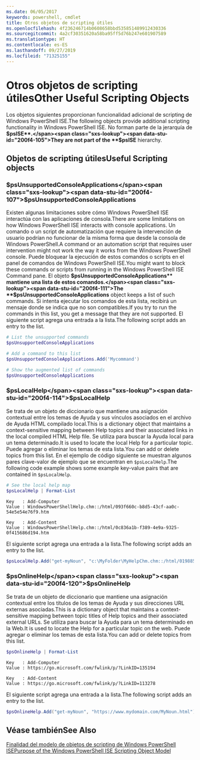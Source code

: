 ```yaml
---
ms.date: 06/05/2017
keywords: powershell, cmdlet
title: Otros objetos de scripting útiles
ms.openlocfilehash: 4f236246714b0608658bbd535851489912430336
ms.sourcegitcommit: 4a2cf30351620a58ba95ff5d76b247e601907589
ms.translationtype: HT
ms.contentlocale: es-ES
ms.lasthandoff: 09/27/2019
ms.locfileid: "71325155"
---
```

# <a name="other-useful-scripting-objects"></a><span data-ttu-id="200f4-103">Otros objetos de scripting útiles</span><span class="sxs-lookup"><span data-stu-id="200f4-103">Other Useful Scripting Objects</span></span>

<span data-ttu-id="200f4-104">Los objetos siguientes proporcionan funcionalidad adicional de scripting de Windows PowerShell ISE.</span><span class="sxs-lookup"><span data-stu-id="200f4-104">The following objects provide additional scripting functionality in Windows PowerShell ISE.</span></span> <span data-ttu-id="200f4-105">No forman parte de la jerarquía de **$psISE**.</span><span class="sxs-lookup"><span data-stu-id="200f4-105">They are not part of the **$psISE** hierarchy.</span></span>

## <a name="useful-scripting-objects"></a><span data-ttu-id="200f4-106">Objetos de scripting útiles</span><span class="sxs-lookup"><span data-stu-id="200f4-106">Useful Scripting objects</span></span>

### <a name="psunsupportedconsoleapplications"></a><span data-ttu-id="200f4-107">$psUnsupportedConsoleApplications</span><span class="sxs-lookup"><span data-stu-id="200f4-107">$psUnsupportedConsoleApplications</span></span>

<span data-ttu-id="200f4-108">Existen algunas limitaciones sobre cómo Windows PowerShell ISE interactúa con las aplicaciones de consola.</span><span class="sxs-lookup"><span data-stu-id="200f4-108">There are some limitations on how Windows PowerShell ISE interacts with console applications.</span></span> <span data-ttu-id="200f4-109">Un comando o un script de automatización que requiere la intervención de usuario podrían no funcionar de la misma forma que desde la consola de Windows PowerShell.</span><span class="sxs-lookup"><span data-stu-id="200f4-109">A command or an automation script that requires user intervention might not work the way it works from the Windows PowerShell console.</span></span> <span data-ttu-id="200f4-110">Puede bloquear la ejecución de estos comandos o scripts en el panel de comandos de Windows PowerShell ISE.</span><span class="sxs-lookup"><span data-stu-id="200f4-110">You might want to block these commands or scripts from running in the Windows PowerShell ISE Command pane.</span></span> <span data-ttu-id="200f4-111">El objeto **$psUnsupportedConsoleApplications** mantiene una lista de estos comandos.</span><span class="sxs-lookup"><span data-stu-id="200f4-111">The **$psUnsupportedConsoleApplications** object keeps a list of such commands.</span></span> <span data-ttu-id="200f4-112">Si intenta ejecutar los comandos de esta lista, recibirá un mensaje donde se indica que no son compatibles.</span><span class="sxs-lookup"><span data-stu-id="200f4-112">If you try to run the commands in this list, you get a message that they are not supported.</span></span> <span data-ttu-id="200f4-113">El siguiente script agrega una entrada a la lista.</span><span class="sxs-lookup"><span data-stu-id="200f4-113">The following script adds an entry to the list.</span></span>

```powershell
# List the unsupported commands
$psUnsupportedConsoleApplications

# Add a command to this list
$psUnsupportedConsoleApplications.Add('Mycommand')

# Show the augmented list of commands
$psUnsupportedConsoleApplications
```

### <a name="pslocalhelp"></a><span data-ttu-id="200f4-114">$psLocalHelp</span><span class="sxs-lookup"><span data-stu-id="200f4-114">$psLocalHelp</span></span>

<span data-ttu-id="200f4-115">Se trata de un objeto de diccionario que mantiene una asignación contextual entre los temas de Ayuda y sus vínculos asociados en el archivo de Ayuda HTML compilado local.</span><span class="sxs-lookup"><span data-stu-id="200f4-115">This is a dictionary object that maintains a context-sensitive mapping between Help topics and their associated links in the local compiled HTML Help file.</span></span> <span data-ttu-id="200f4-116">Se utiliza para buscar la Ayuda local para un tema determinado.</span><span class="sxs-lookup"><span data-stu-id="200f4-116">It is used to locate the local Help for a particular topic.</span></span> <span data-ttu-id="200f4-117">Puede agregar o eliminar los temas de esta lista.</span><span class="sxs-lookup"><span data-stu-id="200f4-117">You can add or delete topics from this list.</span></span> <span data-ttu-id="200f4-118">En el ejemplo de código siguiente se muestran algunos pares clave-valor de ejemplo que se encuentran en `$psLocalHelp`.</span><span class="sxs-lookup"><span data-stu-id="200f4-118">The following code example shows some example key-value pairs that are contained in `$psLocalHelp`.</span></span>

```powershell
# See the local help map
$psLocalHelp | Format-List
```

```output
Key   : Add-Computer
Value : WindowsPowerShellHelp.chm::/html/093f660c-b8d5-43cf-aa0c-54e5e54e76f9.htm

Key   : Add-Content
Value : WindowsPowerShellHelp.chm::/html/0c836a1b-f389-4e9a-9325-0f415686d194.htm
```

<span data-ttu-id="200f4-119">El siguiente script agrega una entrada a la lista.</span><span class="sxs-lookup"><span data-stu-id="200f4-119">The following script adds an entry to the list.</span></span>

```powershell
$psLocalHelp.Add("get-myNoun", "c:\MyFolder\MyHelpChm.chm::/html/0198854a-1298-57ae-aa0c-87b5e5a84712.htm")
```

### <a name="psonlinehelp"></a><span data-ttu-id="200f4-120">$psOnlineHelp</span><span class="sxs-lookup"><span data-stu-id="200f4-120">$psOnlineHelp</span></span>

<span data-ttu-id="200f4-121">Se trata de un objeto de diccionario que mantiene una asignación contextual entre los títulos de los temas de Ayuda y sus direcciones URL externas asociadas.</span><span class="sxs-lookup"><span data-stu-id="200f4-121">This is a dictionary object that maintains a context-sensitive mapping between topic titles of Help topics and their associated external URLs.</span></span> <span data-ttu-id="200f4-122">Se utiliza para buscar la Ayuda para un tema determinado en la Web.</span><span class="sxs-lookup"><span data-stu-id="200f4-122">It is used to locate the Help for a particular topic on the web.</span></span> <span data-ttu-id="200f4-123">Puede agregar o eliminar los temas de esta lista.</span><span class="sxs-lookup"><span data-stu-id="200f4-123">You can add or delete topics from this list.</span></span>

```powershell
$psOnlineHelp | Format-List
```

```output
Key   : Add-Computer
Value : https://go.microsoft.com/fwlink/p/?LinkID=135194

Key   : Add-Content
Value : https://go.microsoft.com/fwlink/p/?LinkID=113278
```

<span data-ttu-id="200f4-124">El siguiente script agrega una entrada a la lista.</span><span class="sxs-lookup"><span data-stu-id="200f4-124">The following script adds an entry to the list.</span></span>

```powershell
$psOnlineHelp.Add("get-myNoun", "https://www.mydomain.com/MyNoun.html")
```

## <a name="see-also"></a><span data-ttu-id="200f4-125">Véase también</span><span class="sxs-lookup"><span data-stu-id="200f4-125">See Also</span></span>

[<span data-ttu-id="200f4-126">Finalidad del modelo de objetos de scripting de Windows PowerShell ISE</span><span class="sxs-lookup"><span data-stu-id="200f4-126">Purpose of the Windows PowerShell ISE Scripting Object Model</span></span>](../components/ise/object-model/Purpose-of-the-Windows-PowerShell-ISE-Scripting-Object-Model.md)
